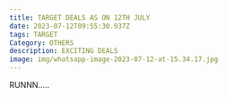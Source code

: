 ```yaml
---
title: TARGET DEALS AS ON 12TH JULY
date: 2023-07-12T09:55:30.937Z
tags: TARGET
Category: OTHERS
description: EXCITING DEALS
image: img/whatsapp-image-2023-07-12-at-15.34.17.jpg
---
```

R﻿UNNN.....
